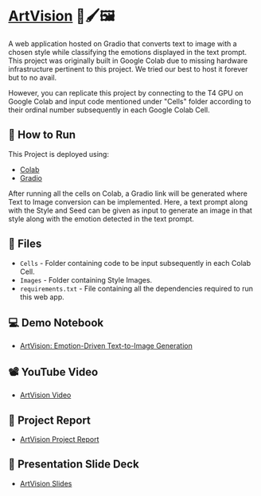 # [ArtVision](https://github.com/AdityaA191/ArtVision/) 🎨🖌️🖼️

A web application hosted on Gradio that converts text to image with a chosen style while classifying the emotions displayed in the text prompt.
This project was originally built in Google Colab due to missing hardware infrastructure pertinent to this project.
We tried our best to host it forever but to no avail.

However, you can replicate this project by connecting to the T4 GPU on Google Colab and input code mentioned under "Cells" folder according to their ordinal number subsequently in each Google Colab Cell.

## 🚀 How to Run

This Project is deployed using:
- [Colab](https://colab.research.google.com/)
- [Gradio](https://www.gradio.app/)

After running all the cells on Colab, a Gradio link will be generated where Text to Image conversion can be implemented. Here, a text prompt along with the Style and Seed can be given as input to generate an image in that style along with the emotion detected in the text prompt.

## 📂 Files
- `Cells` - Folder containing code to be input subsequently in each Colab Cell.
- `Images` - Folder containing Style Images.
- `requirements.txt` - File containing all the dependencies required to run this web app.

## 💻 Demo Notebook
- [ArtVision: Emotion-Driven Text-to-Image Generation](https://colab.research.google.com/drive/1NcRID-OOglDyYwvXvLFbVy1zdZewm7JU?usp=sharing)

## 📽️ YouTube Video
- [ArtVision Video](https://youtu.be/yjc3ZYl40jI)

## 📖 Project Report
- [ArtVision Project Report](https://drive.google.com/file/d/1DOmKIofz4fhQhMtw_pBRDNEHqPfj_qbr/view?usp=sharing)

## 🛝 Presentation Slide Deck
- [ArtVision Slides](https://docs.google.com/presentation/d/1VU-LS7Q8wdoHZy0PoO0o1pnyuvZFJVfdQsoLq2cjt5g/edit?usp=sharing)
